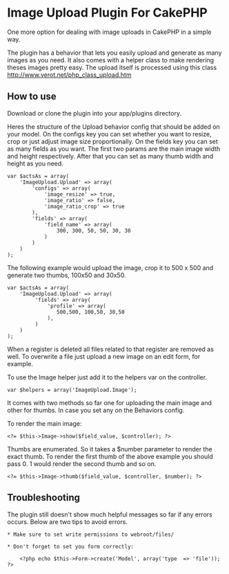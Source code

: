 Image Upload Plugin For CakePHP
===============================

One more option for dealing with image uploads in CakePHP in a simple way.

The plugin has a behavior that lets you easily upload and generate as many images 
as you need. It also comes with a helper class to make rendering theses images 
pretty easy. The upload itself is processed using this class 
http://www.verot.net/php_class_upload.htm

How to use
----------

Download or clone the plugin into your app/plugins directory.

Heres the structure of the Upload behavior config that should be added on 
your model. On the configs key you can set whether you want to resize, crop or
just adjust image size proportionally. On the fields key you can set as many
fields as you want. The first two params are the main image width and height 
respectively. After that you can set as many thumb width and height as you need.

    var $actsAs = array(
        'ImageUpload.Upload' => array(
            'configs' => array(
                'image_resize' => true,
                'image_ratio' => false,
                'image_ratio_crop' => true
            ),
            'fields' => array(
                'field_name' => array(
                    300, 300, 50, 50, 30, 30
                )
            )
        )
    );

The following example would upload the image, crop it to 500 x 500 and generate 
two thumbs, 100x50 and 30x50.

    var $actsAs = array(
        'ImageUpload.Upload' => array(
             'fields' => array(
                 'profile' => array(
                    500,500, 100,50, 30,50
                 ),
             )
        )
    );

When a register is deleted all files related to that register are removed as well.
To overwrite a file just upload a new image on an edit form, for example.

To use the Image helper just add it to the helpers var on the controller.

    var $helpers = array('ImageUpload.Image');

It comes with two methods so far one for uploading the main image and other 
for thumbs. In case you set any on the Behaviors config.

To render the main image:
    
    <?= $this->Image->show($field_value, $controller); ?>

Thumbs are enumerated. So it takes a $number parameter to render the exact thumb. 
To render the first thumb of the above example you should pass 0. 1 would render 
the second thumb and so on.

    <?= $this->Image->thumb($field_value, $controller, $number); ?>


Troubleshooting
---------------

The plugin still doesn't show much helpful messages so far if any errors occurs. 
Below are two tips to avoid errors.

    * Make sure to set write permissions to webroot/files/

    * Don't forget to set you form correctly:
    
        <?php echo $this->Form->create('Model', array('type  => 'file')); ?>


